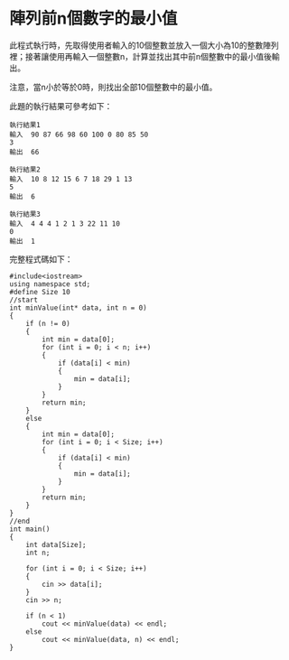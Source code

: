 # 陣列前n個數字的最小值

此程式執行時，先取得使用者輸入的10個整數並放入一個大小為10的整數陣列裡；接著讓使用再輸入一個整數n，計算並找出其中前n個整數中的最小值後輸出。

注意，當n小於等於0時，則找出全部10個整數中的最小值。

此題的執行結果可參考如下：
```
執行結果1
輸入	90 87 66 98 60 100 0 80 85 50
3
輸出	66

執行結果2
輸入	10 8 12 15 6 7 18 29 1 13
5
輸出	6

執行結果3
輸入	4 4 4 1 2 1 3 22 11 10
0
輸出	1
```

完整程式碼如下：
```
#include<iostream>
using namespace std;
#define Size 10
//start
int minValue(int* data, int n = 0)
{
	if (n != 0)
	{
		int min = data[0];
		for (int i = 0; i < n; i++)
		{
			if (data[i] < min)
			{
				min = data[i];
			}
		}
		return min;
	}
	else
	{
		int min = data[0];
		for (int i = 0; i < Size; i++)
		{
			if (data[i] < min)
			{
				min = data[i];
			}
		}
		return min;
	}
}
//end
int main()
{
	int data[Size];
	int n;

	for (int i = 0; i < Size; i++)
	{
		cin >> data[i];
	}
	cin >> n;

	if (n < 1)
		cout << minValue(data) << endl;
	else
		cout << minValue(data, n) << endl;
}
```
